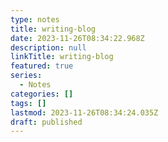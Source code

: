 ```yaml
---
type: notes
title: writing-blog
date: 2023-11-26T08:34:22.968Z
description: null
linkTitle: writing-blog
featured: true
series:
  - Notes
categories: []
tags: []
lastmod: 2023-11-26T08:34:24.035Z
draft: published
---
```

